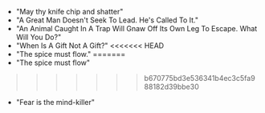 - "May thy knife chip and shatter"
- "A Great Man Doesn't Seek To Lead. He's Called To It."
- "An Animal Caught In A Trap Will Gnaw Off Its Own Leg To Escape. What Will You Do?"
- "When Is A Gift Not A Gift?"
<<<<<<< HEAD
- "The spice must flow."
=======
- "The spice must flow"
>>>>>>> b670775bd3e536341b4ec3c5fa988182d39bbe30
- "Fear is the mind-killer"
